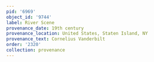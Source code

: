 ```yaml
---
pid: '6969'
object_id: '9744'
label: River Scene
provenance_date: 19th century
provenance_location: United States, Staten Island, NY
provenance_text: Cornelius Vanderbilt
order: '2320'
collection: provenance
---
```

